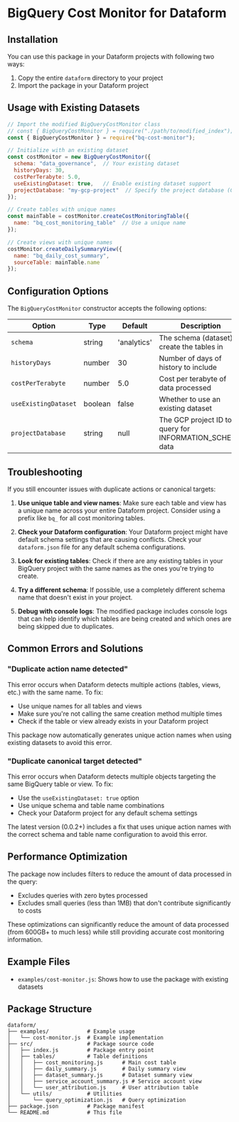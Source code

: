 # BigQuery Cost Monitor for Dataform

## Installation

You can use this package in your Dataform projects with following two ways:

1. Copy the entire `dataform` directory to your project
2. Import the package in your Dataform project

## Usage with Existing Datasets

```javascript
// Import the modified BigQueryCostMonitor class
// const { BigQueryCostMonitor } = require("./path/to/modified_index");
const { BigQueryCostMonitor } = require("bq-cost-monitor");

// Initialize with an existing dataset
const costMonitor = new BigQueryCostMonitor({
  schema: "data_governance",  // Your existing dataset
  historyDays: 30,
  costPerTerabyte: 5.0,
  useExistingDataset: true,   // Enable existing dataset support
  projectDatabase: "my-gcp-project"  // Specify the project database (GCP project ID)
});

// Create tables with unique names
const mainTable = costMonitor.createCostMonitoringTable({
  name: "bq_cost_monitoring_table"  // Use a unique name
});

// Create views with unique names
costMonitor.createDailySummaryView({
  name: "bq_daily_cost_summary",
  sourceTable: mainTable.name
});
```

## Configuration Options

The `BigQueryCostMonitor` constructor accepts the following options:

| Option | Type | Default | Description |
|--------|------|---------|-------------|
| `schema` | string | 'analytics' | The schema (dataset) to create the tables in |
| `historyDays` | number | 30 | Number of days of history to include |
| `costPerTerabyte` | number | 5.0 | Cost per terabyte of data processed |
| `useExistingDataset` | boolean | false | Whether to use an existing dataset |
| `projectDatabase` | string | null | The GCP project ID to query for INFORMATION_SCHEMA data |

## Troubleshooting

If you still encounter issues with duplicate actions or canonical targets:

1. **Use unique table and view names**: Make sure each table and view has a unique name across your entire Dataform project. Consider using a prefix like `bq_` for all cost monitoring tables.

2. **Check your Dataform configuration**: Your Dataform project might have default schema settings that are causing conflicts. Check your `dataform.json` file for any default schema configurations.

3. **Look for existing tables**: Check if there are any existing tables in your BigQuery project with the same names as the ones you're trying to create.

4. **Try a different schema**: If possible, use a completely different schema name that doesn't exist in your project.

5. **Debug with console logs**: The modified package includes console logs that can help identify which tables are being created and which ones are being skipped due to duplicates.

## Common Errors and Solutions

### "Duplicate action name detected"

This error occurs when Dataform detects multiple actions (tables, views, etc.) with the same name. To fix:

- Use unique names for all tables and views
- Make sure you're not calling the same creation method multiple times
- Check if the table or view already exists in your Dataform project

This package now automatically generates unique action names when using existing datasets to avoid this error.

### "Duplicate canonical target detected"

This error occurs when Dataform detects multiple objects targeting the same BigQuery table or view. To fix:

- Use the `useExistingDataset: true` option
- Use unique schema and table name combinations
- Check your Dataform project for any default schema settings

The latest version (0.0.2+) includes a fix that uses unique action names with the correct schema and table name configuration to avoid this error.

## Performance Optimization

The package now includes filters to reduce the amount of data processed in the query:

- Excludes queries with zero bytes processed
- Excludes small queries (less than 1MB) that don't contribute significantly to costs

These optimizations can significantly reduce the amount of data processed (from 600GB+ to much less) while still providing accurate cost monitoring information.

## Example Files

- `examples/cost-monitor.js`: Shows how to use the package with existing datasets

## Package Structure

```
dataform/
├── examples/            # Example usage
│   └── cost-monitor.js  # Example implementation
├── src/                 # Package source code
│   ├── index.js         # Package entry point
│   ├── tables/          # Table definitions
│   │   ├── cost_monitoring.js      # Main cost table
│   │   ├── daily_summary.js        # Daily summary view
│   │   ├── dataset_summary.js      # Dataset summary view
│   │   ├── service_account_summary.js # Service account view
│   │   └── user_attribution.js     # User attribution table
│   └── utils/           # Utilities
│       └── query_optimization.js   # Query optimization
├── package.json         # Package manifest
└── README.md            # This file
```
